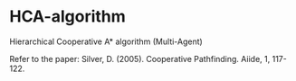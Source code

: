 # HCA-algorithm 
Hierarchical Cooperative A* algorithm (Multi-Agent)
	
Refer to the paper: Silver, D. (2005). Cooperative Pathfinding. Aiide, 1, 117-122.
